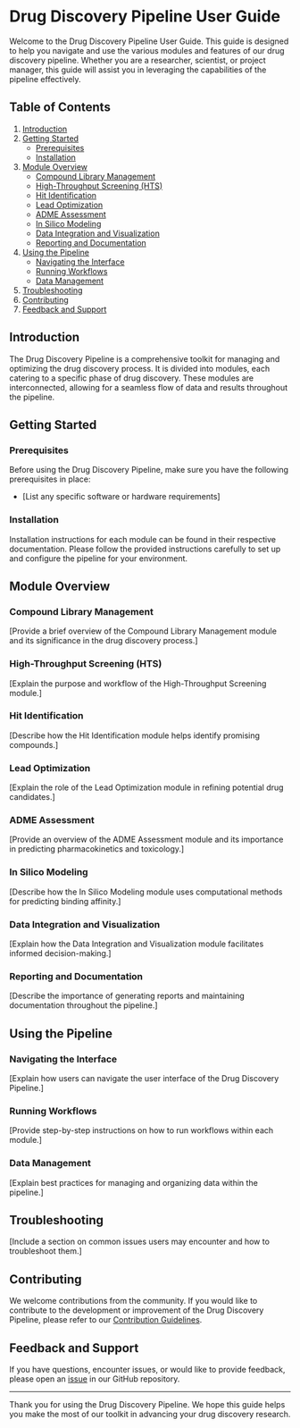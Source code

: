 # Drug Discovery Pipeline User Guide

Welcome to the Drug Discovery Pipeline User Guide. This guide is designed to help you navigate and use the various modules and features of our drug discovery pipeline. Whether you are a researcher, scientist, or project manager, this guide will assist you in leveraging the capabilities of the pipeline effectively.

## Table of Contents

1. [Introduction](#introduction)
2. [Getting Started](#getting-started)
   - [Prerequisites](#prerequisites)
   - [Installation](#installation)
3. [Module Overview](#module-overview)
   - [Compound Library Management](#compound-library-management)
   - [High-Throughput Screening (HTS)](#high-throughput-screening-hts)
   - [Hit Identification](#hit-identification)
   - [Lead Optimization](#lead-optimization)
   - [ADME Assessment](#adme-assessment)
   - [In Silico Modeling](#in-silico-modeling)
   - [Data Integration and Visualization](#data-integration-and-visualization)
   - [Reporting and Documentation](#reporting-and-documentation)
4. [Using the Pipeline](#using-the-pipeline)
   - [Navigating the Interface](#navigating-the-interface)
   - [Running Workflows](#running-workflows)
   - [Data Management](#data-management)
5. [Troubleshooting](#troubleshooting)
6. [Contributing](#contributing)
7. [Feedback and Support](#feedback-and-support)

## Introduction

The Drug Discovery Pipeline is a comprehensive toolkit for managing and optimizing the drug discovery process. It is divided into modules, each catering to a specific phase of drug discovery. These modules are interconnected, allowing for a seamless flow of data and results throughout the pipeline.

## Getting Started

### Prerequisites

Before using the Drug Discovery Pipeline, make sure you have the following prerequisites in place:

- [List any specific software or hardware requirements]

### Installation

Installation instructions for each module can be found in their respective documentation. Please follow the provided instructions carefully to set up and configure the pipeline for your environment.

## Module Overview

### Compound Library Management

[Provide a brief overview of the Compound Library Management module and its significance in the drug discovery process.]

### High-Throughput Screening (HTS)

[Explain the purpose and workflow of the High-Throughput Screening module.]

### Hit Identification

[Describe how the Hit Identification module helps identify promising compounds.]

### Lead Optimization

[Explain the role of the Lead Optimization module in refining potential drug candidates.]

### ADME Assessment

[Provide an overview of the ADME Assessment module and its importance in predicting pharmacokinetics and toxicology.]

### In Silico Modeling

[Describe how the In Silico Modeling module uses computational methods for predicting binding affinity.]

### Data Integration and Visualization

[Explain how the Data Integration and Visualization module facilitates informed decision-making.]

### Reporting and Documentation

[Describe the importance of generating reports and maintaining documentation throughout the pipeline.]

## Using the Pipeline

### Navigating the Interface

[Explain how users can navigate the user interface of the Drug Discovery Pipeline.]

### Running Workflows

[Provide step-by-step instructions on how to run workflows within each module.]

### Data Management

[Explain best practices for managing and organizing data within the pipeline.]

## Troubleshooting

[Include a section on common issues users may encounter and how to troubleshoot them.]

## Contributing

We welcome contributions from the community. If you would like to contribute to the development or improvement of the Drug Discovery Pipeline, please refer to our [Contribution Guidelines](CONTRIBUTING.md).

## Feedback and Support

If you have questions, encounter issues, or would like to provide feedback, please open an [issue](https://github.com/yourusername/drug-discovery-pipeline/issues) in our GitHub repository.

---

Thank you for using the Drug Discovery Pipeline. We hope this guide helps you make the most of our toolkit in advancing your drug discovery research.

